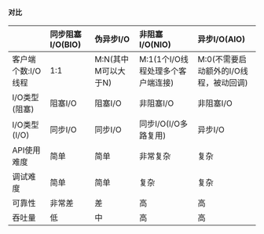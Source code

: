 #### 对比
| |同步阻塞I/O(BIO)|伪异步I/O|非阻塞I/O(NIO)|异步I/O(AIO)|
|:----|:----|:----|:----|:----|
|客户端个数:I/O线程|1:1|M:N(其中M可以大于N)|M:1(1个I/O线程处理多个客户端连接)|M:0(不需要启动额外的I/O线程，被动回调)|
|I/O类型(阻塞)|阻塞I/O|阻塞I/O|非阻塞I/O|非阻塞I/O|
|I/O类型(I/O)|同步I/O|同步I/O|同步I/O(I/O多路复用)|异步I/O|
|API使用难度|简单|简单|非常复杂|复杂|
|调试难度|简单|简单|复杂|复杂|
|可靠性|非常差|差|高|高|
|吞吐量|低|中|高|高|
